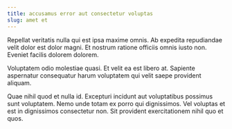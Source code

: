 ```yaml
---
title: accusamus error aut consectetur voluptas
slug: amet et
---
```


Repellat veritatis nulla qui est ipsa maxime omnis. Ab expedita repudiandae velit dolor est dolor magni. Et nostrum ratione officiis omnis iusto non. Eveniet facilis dolorem dolorem.

Voluptatem odio molestiae quasi. Et velit ea est libero at. Sapiente aspernatur consequatur harum voluptatem qui velit saepe provident aliquam.

Quae nihil quod et nulla id. Excepturi incidunt aut voluptatibus possimus sunt voluptatem. Nemo unde totam ex porro qui dignissimos. Vel voluptas et est in dignissimos consectetur non. Sit provident exercitationem nihil quo et quos.
